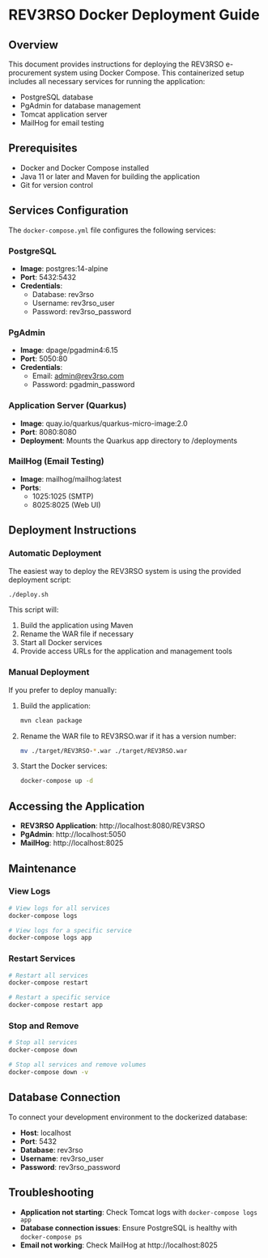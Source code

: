 # REV3RSO Docker Deployment Guide

## Overview

This document provides instructions for deploying the REV3RSO e-procurement system using Docker Compose. This containerized setup includes all necessary services for running the application:

- PostgreSQL database
- PgAdmin for database management
- Tomcat application server
- MailHog for email testing

## Prerequisites

- Docker and Docker Compose installed
- Java 11 or later and Maven for building the application
- Git for version control

## Services Configuration

The `docker-compose.yml` file configures the following services:

### PostgreSQL
- **Image**: postgres:14-alpine
- **Port**: 5432:5432
- **Credentials**:
  - Database: rev3rso
  - Username: rev3rso_user
  - Password: rev3rso_password

### PgAdmin
- **Image**: dpage/pgadmin4:6.15
- **Port**: 5050:80
- **Credentials**:
  - Email: admin@rev3rso.com
  - Password: pgadmin_password

### Application Server (Quarkus)
- **Image**: quay.io/quarkus/quarkus-micro-image:2.0
- **Port**: 8080:8080
- **Deployment**: Mounts the Quarkus app directory to /deployments

### MailHog (Email Testing)
- **Image**: mailhog/mailhog:latest
- **Ports**: 
  - 1025:1025 (SMTP)
  - 8025:8025 (Web UI)

## Deployment Instructions

### Automatic Deployment

The easiest way to deploy the REV3RSO system is using the provided deployment script:

```bash
./deploy.sh
```

This script will:
1. Build the application using Maven
2. Rename the WAR file if necessary
3. Start all Docker services
4. Provide access URLs for the application and management tools

### Manual Deployment

If you prefer to deploy manually:

1. Build the application:
   ```bash
   mvn clean package
   ```

2. Rename the WAR file to REV3RSO.war if it has a version number:
   ```bash
   mv ./target/REV3RSO-*.war ./target/REV3RSO.war
   ```

3. Start the Docker services:
   ```bash
   docker-compose up -d
   ```

## Accessing the Application

- **REV3RSO Application**: http://localhost:8080/REV3RSO
- **PgAdmin**: http://localhost:5050
- **MailHog**: http://localhost:8025

## Maintenance

### View Logs

```bash
# View logs for all services
docker-compose logs

# View logs for a specific service
docker-compose logs app
```

### Restart Services

```bash
# Restart all services
docker-compose restart

# Restart a specific service
docker-compose restart app
```

### Stop and Remove

```bash
# Stop all services
docker-compose down

# Stop all services and remove volumes
docker-compose down -v
```

## Database Connection

To connect your development environment to the dockerized database:

- **Host**: localhost
- **Port**: 5432
- **Database**: rev3rso
- **Username**: rev3rso_user
- **Password**: rev3rso_password

## Troubleshooting

- **Application not starting**: Check Tomcat logs with `docker-compose logs app`
- **Database connection issues**: Ensure PostgreSQL is healthy with `docker-compose ps`
- **Email not working**: Check MailHog at http://localhost:8025
